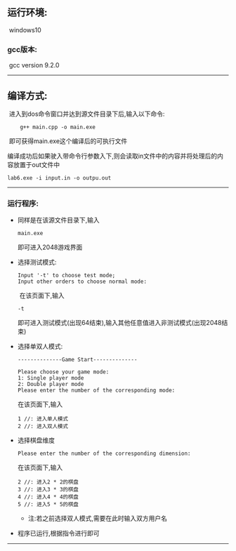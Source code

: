 ## 运行环境:

​	 windows10

### **gcc版本:**

​	gcc version 9.2.0

---

## 编译方式:

​	进入到dos命令窗口并达到源文件目录下后,输入以下命令:

```dos窗口
  	g++ main.cpp -o main.exe
```

​	即可获得main.exe这个编译后的可执行文件

​	编译成功后如果驶入带命令行参数入下,则会读取in文件中的内容并将处理后的内容放置于out文件中

```
lab6.exe -i input.in -o outpu.out
```



---

### 运行程序:

 - 同样是在该源文件目录下,输入

   ```
   main.exe
   ```

   即可进入2048游戏界面

 - 选择测试模式:

   ```dos窗口
   Input '-t' to choose test mode;
   Input other orders to choose normal mode:
   ```

   ​	在该页面下,输入

   ``` 
   -t
   ```

   即可进入测试模式(出现64结束),输入其他任意值进入非测试模式(出现2048结束)

- 选择单双人模式:

  ```
  --------------Game Start--------------
  
  Please choose your game mode:
  1: Single player mode
  2: Double player mode
  Please enter the number of the corresponding mode:
  ```

  在该页面下,输入

  ```
  1 //: 进入单人模式
  2 //: 进入双人模式
  ```

- 选择棋盘维度

  ```
  Please enter the number of the corresponding dimension:
  ```

  在该页面下,输入

  ```
  2 //: 进入2 * 2的棋盘
  3 //: 进入3 * 3的棋盘
  4 //: 进入4 * 4的棋盘
  5 //: 进入5 * 5的棋盘
  ```

  - 注:若之前选择双人模式,需要在此时输入双方用户名

- 程序已运行,根据指令进行即可

---

